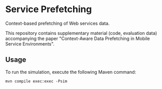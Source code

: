 Service Prefetching
===================

Context-based prefetching of Web services data.

This repository contains supplementary material (code, evaluation data) 
accompanying the paper "Context-Aware Data Prefetching in Mobile Service Environments".

Usage
-----

To run the simulation, execute the following Maven command:

```
mvn compile exec:exec -Psim
```
